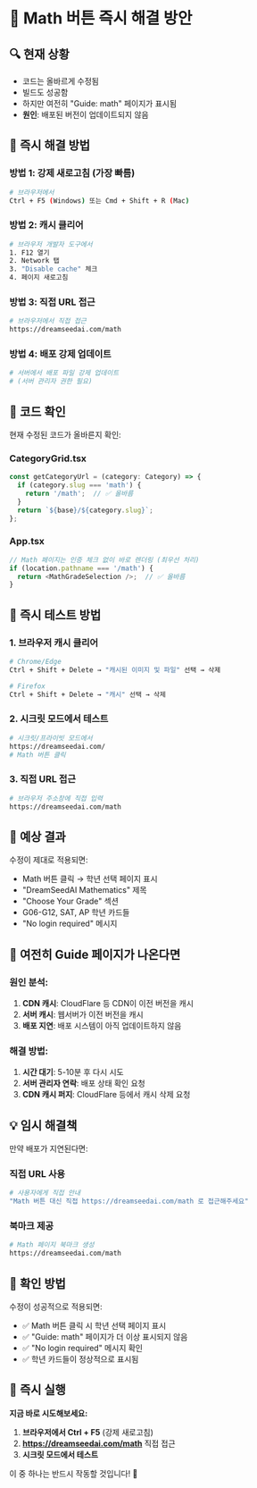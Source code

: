 # 🚨 Math 버튼 즉시 해결 방안

## 🔍 **현재 상황**
- 코드는 올바르게 수정됨
- 빌드도 성공함
- 하지만 여전히 "Guide: math" 페이지가 표시됨
- **원인**: 배포된 버전이 업데이트되지 않음

## 🎯 **즉시 해결 방법**

### **방법 1: 강제 새로고침 (가장 빠름)**
```bash
# 브라우저에서
Ctrl + F5 (Windows) 또는 Cmd + Shift + R (Mac)
```

### **방법 2: 캐시 클리어**
```bash
# 브라우저 개발자 도구에서
1. F12 열기
2. Network 탭
3. "Disable cache" 체크
4. 페이지 새로고침
```

### **방법 3: 직접 URL 접근**
```bash
# 브라우저에서 직접 접근
https://dreamseedai.com/math
```

### **방법 4: 배포 강제 업데이트**
```bash
# 서버에서 배포 파일 강제 업데이트
# (서버 관리자 권한 필요)
```

## 🔧 **코드 확인**

현재 수정된 코드가 올바른지 확인:

### **CategoryGrid.tsx**
```typescript
const getCategoryUrl = (category: Category) => {
  if (category.slug === 'math') {
    return '/math';  // ✅ 올바름
  }
  return `${base}/${category.slug}`;
};
```

### **App.tsx**
```typescript
// Math 페이지는 인증 체크 없이 바로 렌더링 (최우선 처리)
if (location.pathname === '/math') {
  return <MathGradeSelection />;  // ✅ 올바름
}
```

## 🚀 **즉시 테스트 방법**

### **1. 브라우저 캐시 클리어**
```bash
# Chrome/Edge
Ctrl + Shift + Delete → "캐시된 이미지 및 파일" 선택 → 삭제

# Firefox
Ctrl + Shift + Delete → "캐시" 선택 → 삭제
```

### **2. 시크릿 모드에서 테스트**
```bash
# 시크릿/프라이빗 모드에서
https://dreamseedai.com/
# Math 버튼 클릭
```

### **3. 직접 URL 접근**
```bash
# 브라우저 주소창에 직접 입력
https://dreamseedai.com/math
```

## 🎯 **예상 결과**

수정이 제대로 적용되면:
- Math 버튼 클릭 → 학년 선택 페이지 표시
- "DreamSeedAI Mathematics" 제목
- "Choose Your Grade" 섹션
- G06-G12, SAT, AP 학년 카드들
- "No login required" 메시지

## 🚨 **여전히 Guide 페이지가 나온다면**

### **원인 분석:**
1. **CDN 캐시**: CloudFlare 등 CDN이 이전 버전을 캐시
2. **서버 캐시**: 웹서버가 이전 버전을 캐시
3. **배포 지연**: 배포 시스템이 아직 업데이트하지 않음

### **해결 방법:**
1. **시간 대기**: 5-10분 후 다시 시도
2. **서버 관리자 연락**: 배포 상태 확인 요청
3. **CDN 캐시 퍼지**: CloudFlare 등에서 캐시 삭제 요청

## 💡 **임시 해결책**

만약 배포가 지연된다면:

### **직접 URL 사용**
```bash
# 사용자에게 직접 안내
"Math 버튼 대신 직접 https://dreamseedai.com/math 로 접근해주세요"
```

### **북마크 제공**
```bash
# Math 페이지 북마크 생성
https://dreamseedai.com/math
```

## 🎉 **확인 방법**

수정이 성공적으로 적용되면:
- ✅ Math 버튼 클릭 시 학년 선택 페이지 표시
- ✅ "Guide: math" 페이지가 더 이상 표시되지 않음
- ✅ "No login required" 메시지 확인
- ✅ 학년 카드들이 정상적으로 표시됨

## 🚀 **즉시 실행**

**지금 바로 시도해보세요:**

1. **브라우저에서 Ctrl + F5** (강제 새로고침)
2. **https://dreamseedai.com/math** 직접 접근
3. **시크릿 모드에서 테스트**

이 중 하나는 반드시 작동할 것입니다! 🎯
